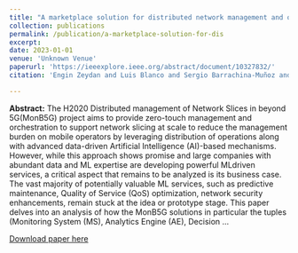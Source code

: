```yaml
---
title: "A marketplace solution for distributed network management and orchestration of slices"
collection: publications
permalink: /publication/a-marketplace-solution-for-dis
excerpt:
date: 2023-01-01
venue: 'Unknown Venue'
paperurl: 'https://ieeexplore.ieee.org/abstract/document/10327832/'
citation: 'Engin Zeydan and Luis Blanco and Sergio Barrachina-Muñoz and Farhad Rezazadeh and Luca Vettori and Josep Mangues (2023). A marketplace solution for distributed network management and orchestration of slices. <i>Unknown Venue</i>.'

---
```

**Abstract:** The H2020 Distributed management of Network Slices in beyond 5G(MonB5G) project aims to provide zero-touch management and orchestration to support network slicing at scale to reduce the management burden on mobile operators by leveraging distribution of operations along with advanced data-driven Artificial Intelligence (AI)-based mechanisms. However, while this approach shows promise and large companies with abundant data and ML expertise are developing powerful MLdriven services, a critical aspect that remains to be analyzed is its business case. The vast majority of potentially valuable ML services, such as predictive maintenance, Quality of Service (QoS) optimization, network security enhancements, remain stuck at the idea or prototype stage. This paper delves into an analysis of how the MonB5G solutions in particular the tuples (Monitoring System (MS), Analytics Engine (AE), Decision …

[Download paper here](https://ieeexplore.ieee.org/abstract/document/10327832/)

